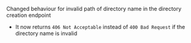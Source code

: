Changed behaviour for invalid path of directory name in the directory creation endpoint
- It now returns `406 Not Acceptable` instead of `400 Bad Request` if the directory name is invalid
